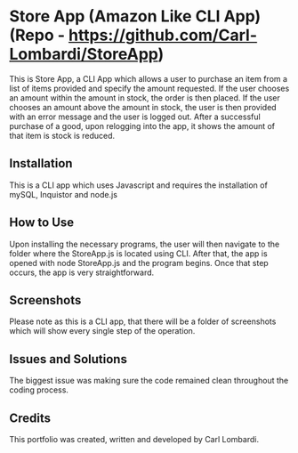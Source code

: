# Store App (Amazon Like CLI App) (Repo - https://github.com/Carl-Lombardi/StoreApp)
This is Store App, a CLI App which allows a user to purchase an item from a list of items provided and specify the amount requested. If the user chooses an amount within the amount in stock, the order is then placed. If the user chooses an amount above the amount in stock, the user is then provided with an error message and the user is logged out. After a successful purchase of a good, upon relogging into the app, it shows the amount of that item is stock is reduced. 

## Installation 
This is a CLI app which uses Javascript and requires the installation of mySQL, Inquistor and node.js

## How to Use
Upon installing the necessary programs, the user will then navigate to the folder where the StoreApp.js is located using CLI. After that, the app is opened with node StoreApp.js and the program begins. Once that step occurs, the app is very straightforward. 

## Screenshots
Please note as this is a CLI app, that there will be a folder of screenshots which  will show every single step of the operation. 

## Issues and Solutions
The biggest issue was making sure the code remained clean throughout the coding process. 

## Credits
This portfolio was created, written and developed by Carl Lombardi. 
